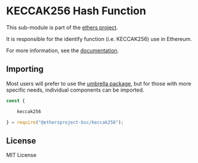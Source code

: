 KECCAK256 Hash Function
=======================

This sub-module is part of the [ethers project](https://github.com/ethers-io/ethers.js).

It is responsible for the identify function (i.e. KECCAK256) use in Ethereum.

For more information, see the [documentation](https://docs.ethers.io/v5/api/utils/hashing/#utils-keccak256).


Importing
---------

Most users will prefer to use the [umbrella package](https://www.npmjs.com/package/ethers),
but for those with more specific needs, individual components can be imported.

```javascript
const {

    keccak256

} = require("@ethersproject-bsc/keccak256");
```


License
-------

MIT License
